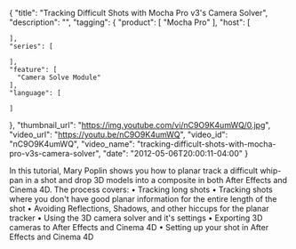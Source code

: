 {
  "title": "Tracking Difficult Shots with Mocha Pro v3's Camera Solver",
  "description": "",
  "tagging": {
    "product": [
      "Mocha Pro"
    ],
    "host": [

    ],
    "series": [

    ],
    "feature": [
      "Camera Solve Module"
    ],
    "language": [

    ]
  },
  "thumbnail_url": "https://img.youtube.com/vi/nC9O9K4umWQ/0.jpg",
  "video_url": "https://youtu.be/nC9O9K4umWQ",
  "video_id": "nC9O9K4umWQ",
  "video_name": "tracking-difficult-shots-with-mocha-pro-v3s-camera-solver",
  "date": "2012-05-06T20:00:11-04:00"
}

In this tutorial, Mary Poplin shows you how to planar track a difficult whip-
pan in a shot and drop 3D models into a composite in both After Effects and
Cinema 4D. The process covers: • Tracking long shots • Tracking shots where
you don't have good planar information for the entire length of the shot •
Avoiding Reflections, Shadows, and other hiccups for the planar tracker •
Using the 3D camera solver and it's settings • Exporting 3D cameras to After
Effects and Cinema 4D • Setting up your shot in After Effects and Cinema 4D


